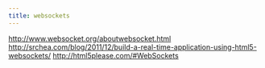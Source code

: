 ```yaml
---
title: websockets
---
```


http://www.websocket.org/aboutwebsocket.html
http://srchea.com/blog/2011/12/build-a-real-time-application-using-html5-websockets/
http://html5please.com/#WebSockets
